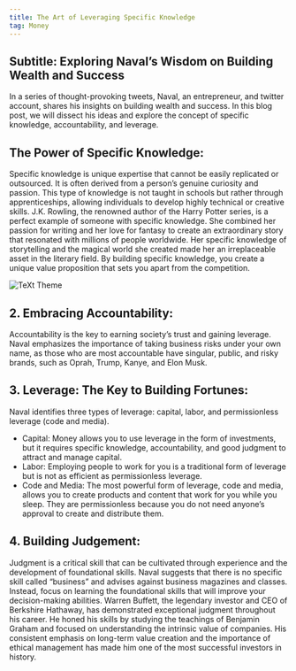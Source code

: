 ```yaml
---
title: The Art of Leveraging Specific Knowledge
tag: Money
---
```


## Subtitle: Exploring Naval’s Wisdom on Building Wealth and Success

In a series of thought-provoking tweets, Naval, an entrepreneur, and twitter account, shares his insights on building wealth and success. In this blog post, we will dissect his ideas and explore the concept of specific knowledge, accountability, and leverage.

## The Power of Specific Knowledge:
Specific knowledge is unique expertise that cannot be easily replicated or outsourced. It is often derived from a person’s genuine curiosity and passion. This type of knowledge is not taught in schools but rather through apprenticeships, allowing individuals to develop highly technical or creative skills. J.K. Rowling, the renowned author of the Harry Potter series, is a perfect example of someone with specific knowledge. She combined her passion for writing and her love for fantasy to create an extraordinary story that resonated with millions of people worldwide. Her specific knowledge of storytelling and the magical world she created made her an irreplaceable asset in the literary field. By building specific knowledge, you create a unique value proposition that sets you apart from the competition.

![TeXt Theme](https://storage.googleapis.com/twittersheet-275317/cdc_dataset_de_interview/monkey_with_crown.png)

## 2. Embracing Accountability:

Accountability is the key to earning society’s trust and gaining leverage. Naval emphasizes the importance of taking business risks under your own name, as those who are most accountable have singular, public, and risky brands, such as Oprah, Trump, Kanye, and Elon Musk.

## 3. Leverage: The Key to Building Fortunes:

Naval identifies three types of leverage: capital, labor, and permissionless leverage (code and media).

- Capital: Money allows you to use leverage in the form of investments, but it requires specific knowledge, accountability, and good judgment to attract and manage capital.
- Labor: Employing people to work for you is a traditional form of leverage but is not as efficient as permissionless leverage.
- Code and Media: The most powerful form of leverage, code and media, allows you to create products and content that work for you while you sleep. They are permissionless because you do not need anyone’s approval to create and distribute them.

## 4. Building Judgement:

Judgment is a critical skill that can be cultivated through experience and the development of foundational skills. Naval suggests that there is no specific skill called “business” and advises against business magazines and classes. Instead, focus on learning the foundational skills that will improve your decision-making abilities. Warren Buffett, the legendary investor and CEO of Berkshire Hathaway, has demonstrated exceptional judgment throughout his career. He honed his skills by studying the teachings of Benjamin Graham and focused on understanding the intrinsic value of companies. His consistent emphasis on long-term value creation and the importance of ethical management has made him one of the most successful investors in history.
